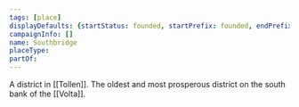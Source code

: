```yaml
---
tags: [place]
displayDefaults: {startStatus: founded, startPrefix: founded, endPrefix: destroyed, endStatus: destroyed}
campaignInfo: []
name: Southbridge
placeType:
partOf:
---
```


A district in [[Tollen]]. The oldest and most prosperous district on the south bank of the [[Volta]]. 